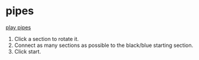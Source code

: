 pipes
=====
[play pipes](http://pengumc.github.io/pipes)

1. Click a section to rotate it.
2. Connect as many sections as possible to the black/blue starting section.
3. Click start.

